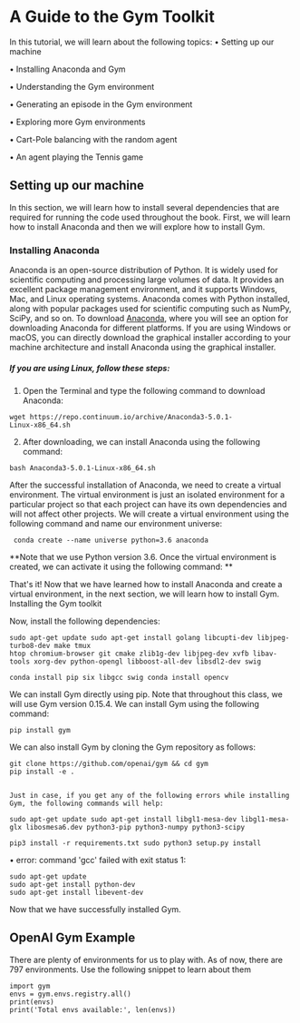 # A Guide to the Gym Toolkit 
In this tutorial, we will learn about the following topics: • Setting up our machine • Installing Anaconda and Gym • Understanding the Gym environment • Generating an episode in the Gym environment • Exploring more Gym environments • Cart-Pole balancing with the random agent • An agent playing the Tennis game ## Setting up our machine 
In this section, we will learn how to install several dependencies that are required for running the code used throughout the book. First, we will learn how to install Anaconda and then we will explore how to install Gym. ### Installing Anaconda 
Anaconda is an open-source distribution of Python. It is widely used for scientific computing and processing large volumes of data. It provides an excellent package management environment, and it supports Windows, Mac, and Linux operating systems. Anaconda comes with Python installed, along with popular packages used for scientific computing such as NumPy, SciPy, and so on. To download [Anaconda]( https://www.anaconda.com/download/), where you will see an option for downloading Anaconda for different platforms. If you are using Windows or macOS, you can directly download the graphical installer according to your machine architecture and install Anaconda using the graphical installer. 
##### If you are using Linux, follow these steps: 
1. Open the Terminal and type the following command to download Anaconda: 
```
wget https://repo.continuum.io/archive/Anaconda3-5.0.1-
Linux-x86_64.sh
```2. After downloading, we can install Anaconda using the following command: 
```
bash Anaconda3-5.0.1-Linux-x86_64.sh
```	After the successful installation of Anaconda, we need to create a virtual environment. The virtual environment is just an isolated environment for a particular project so that each project can have its own dependencies and will not affect other projects. We will create a virtual environment using the following command and name our environment universe: 

```
 conda create --name universe python=3.6 anaconda```**Note that we use Python version 3.6. Once the virtual environment is created, we can activate it using the following command: **
That's it! Now that we have learned how to install Anaconda and create a virtual environment, in the next section, we will learn how to install Gym. Installing the Gym toolkit Now, install the following dependencies: 
```
sudo apt-get update sudo apt-get install golang libcupti-dev libjpeg-turbo8-dev make tmux htop chromium-browser git cmake zlib1g-dev libjpeg-dev xvfb libav-tools xorg-dev python-opengl libboost-all-dev libsdl2-dev swig 
```

```
conda install pip six libgcc swig conda install opencv 
```
We can install Gym directly using pip. Note that throughout this class, we will use Gym version 0.15.4. We can install Gym using the following command: 

```
pip install gym
```We can also install Gym by cloning the Gym repository as follows: 

```
git clone https://github.com/openai/gym && cd gym
pip install -e .
``` ```

Just in case, if you get any of the following errors while installing Gym, the following commands will help:

sudo apt-get update sudo apt-get install libgl1-mesa-dev libgl1-mesa-glx libosmesa6.dev python3-pip python3-numpy python3-scipy  
``````pip3 install -r requirements.txt sudo python3 setup.py install 
``` •  error: command 'gcc' failed with exit status 1:  ```
sudo apt-get update
sudo apt-get install python-dev
sudo apt-get install libevent-dev
```Now that we have successfully installed Gym.
## OpenAI Gym Example
There are plenty of environments for us to play with. As of now, there are 797 environments. Use the following snippet to learn about them
```
import gym
envs = gym.envs.registry.all()
print(envs)
print('Total envs available:', len(envs))
```